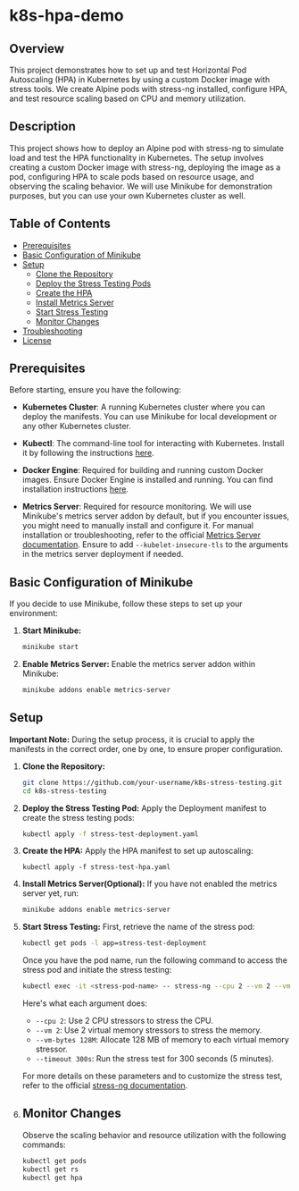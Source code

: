 # k8s-hpa-demo

## Overview

This project demonstrates how to set up and test Horizontal Pod Autoscaling (HPA) in Kubernetes by using a custom Docker image with stress tools. We create Alpine pods with stress-ng installed, configure HPA, and test resource scaling based on CPU and memory utilization.

## Description

This project shows how to deploy an Alpine pod with stress-ng to simulate load and test the HPA functionality in Kubernetes. The setup involves creating a custom Docker image with stress-ng, deploying the image as a pod, configuring HPA to scale pods based on resource usage, and observing the scaling behavior. We will use Minikube for demonstration purposes, but you can use your own Kubernetes cluster as well.

## Table of Contents

- [Prerequisites](#prerequisites)
- [Basic Configuration of Minikube](#basic-configuration-of-minikube)
- [Setup](#setup)
  - [Clone the Repository](#clone-the-repository)
  - [Deploy the Stress Testing Pods](#deploy-the-stress-testing-pods)
  - [Create the HPA](#create-the-hpa)
  - [Install Metrics Server](#install-metrics-server)
  - [Start Stress Testing](#start-stress-testing)
  - [Monitor Changes](#monitor-changes)
- [Troubleshooting](#troubleshooting)
- [License](#license)

## Prerequisites

Before starting, ensure you have the following:

- **Kubernetes Cluster**: A running Kubernetes cluster where you can deploy the manifests. You can use Minikube for local development or any other Kubernetes cluster.

- **Kubectl**: The command-line tool for interacting with Kubernetes. Install it by following the instructions [here](https://kubernetes.io/docs/tasks/tools/install-kubectl/).

- **Docker Engine**: Required for building and running custom Docker images. Ensure Docker Engine is installed and running. You can find installation instructions [here](https://docs.docker.com/get-docker/).

- **Metrics Server**: Required for resource monitoring. We will use Minikube's metrics server addon by default, but if you encounter issues, you might need to manually install and configure it. For manual installation or troubleshooting, refer to the official [Metrics Server documentation](https://github.com/kubernetes-sigs/metrics-server). Ensure to add `--kubelet-insecure-tls` to the arguments in the metrics server deployment if needed.

## Basic Configuration of Minikube

If you decide to use Minikube, follow these steps to set up your environment:

1. **Start Minikube:**
   ```bash
   minikube start
   ```
2. **Enable Metrics Server:**
   Enable the metrics server addon within Minikube:
   ```bash
   minikube addons enable metrics-server
   ```

## Setup

**Important Note:** During the setup process, it is crucial to apply the manifests in the correct order, one by one, to ensure proper configuration.

1. **Clone the Repository:**
   ```bash
   git clone https://github.com/your-username/k8s-stress-testing.git
   cd k8s-stress-testing
   ```

2. **Deploy the Stress Testing Pod:**
   Apply the Deployment manifest to create the stress testing pods:
   ```bash
   kubectl apply -f stress-test-deployment.yaml
   ```

3. **Create the HPA:**
   Apply the HPA manifest to set up autoscaling:
   ```
   kubectl apply -f stress-test-hpa.yaml
   ```

4. **Install Metrics Server(Optional):**
   If you have not enabled the metrics server yet, run:
   ```bash
   minikube addons enable metrics-server
   ```

5. **Start Stress Testing:**
   First, retrieve the name of the stress pod:
   ```bash
   kubectl get pods -l app=stress-test-deployment
   ```
   Once you have the pod name, run the following command to access the stress pod and initiate the stress testing:
   ```bash
   kubectl exec -it <stress-pod-name> -- stress-ng --cpu 2 --vm 2 --vm-bytes 128M --timeout 300s
   ```
   Here's what each argument does:

   - `--cpu 2`: Use 2 CPU stressors to stress the CPU.
   - `--vm 2`: Use 2 virtual memory stressors to stress the memory.
   - `--vm-bytes 128M`: Allocate 128 MB of memory to each virtual memory stressor.
   - `--timeout 300s`: Run the stress test for 300 seconds (5 minutes).

   For more details on these parameters and to customize the stress test, refer to the official [stress-ng documentation](https://man7.org/linux/man-pages/man1/stress-ng.1.html).

6. ## Monitor Changes

   Observe the scaling behavior and resource utilization with the following commands:

   ```bash
   kubectl get pods
   kubectl get rs
   kubectl get hpa
   ```

